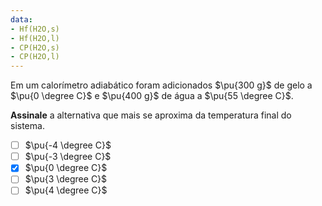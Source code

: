 ```yaml
---
data:
- Hf(H2O,s)
- Hf(H2O,l)
- CP(H2O,s)
- CP(H2O,l)
---
```


Em um calorímetro adiabático foram adicionados $\pu{300 g}$ de gelo a $\pu{0 \degree C}$ e $\pu{400 g}$ de água a $\pu{55 \degree C}$. 

**Assinale** a alternativa que mais se aproxima da temperatura final do sistema.

- [ ] $\pu{-4 \degree C}$   
- [ ] $\pu{-3 \degree C}$   
- [x] $\pu{0 \degree C}$   
- [ ] $\pu{3 \degree C}$    
- [ ] $\pu{4 \degree C}$    

